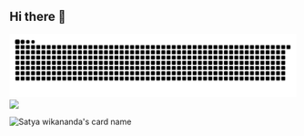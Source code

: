## Hi there 👋

<!--
**xingerazi/xingerazi** is a ✨ _special_ ✨ repository because its `README.md` (this file) appears on your GitHub profile.

Here are some ideas to get you started:

- 🔭 I’m currently working on ...
- 🌱 I’m currently learning ..
- 👯 I’m looking to collaborate on ...
- 🤔 I’m looking for help with ...
- 💬 Ask me about ...
- 📫 How to reach me: ...
- 😄 Pronouns: ...
- ⚡ Fun fact: ...
-->
<picture>
  <source media="(prefers-color-scheme: dark)" srcset="https://raw.githubusercontent.com/xingerazi/xingerazi/output/github-contribution-grid-snake-dark.svg">
  <source media="(prefers-color-scheme: light)" srcset="https://raw.githubusercontent.com/xingerazi/xingerazi/output/github-contribution-grid-snake.svg">
  <img alt="github contribution grid snake animation" src="https://raw.githubusercontent.com/xingerazi/xingerazi/output/github-contribution-grid-snake.svg">
</picture>




<img align="center" src="https://cardivo.vercel.app/api?name=Argus&description=Argus团队---使用agents进行密钥泄露检测&image=https://avatars.githubusercontent.com/xingerazi&usqp=CAU&backgroundColor=%23ecf0f1&github=xingerazi&pattern=ticTacToe&colorPattern=%23eaeaea&site=Regards%20by%20xingerazi"/>

![Satya wikananda's card name](https://cardivo.vercel.app/api?name=Satya%20Wikananda&description=Hi,%20i%27m%20a%20front%20end%20web%20developer%20and%20i%27m%2020%20y.o.%20Nice%20to%20meet%20you%20%F0%9F%91%8B&image=https://avatars.githubusercontent.com/u/33148052?v=4&backgroundColor=%23ecf0f1&instagram=satyawikananda&linkedin=I%20Gusti%20Ngurah%20Satya%20%20Wikananda&github=satyawikananda&twitter=satya_wikananda&pattern=leaf&colorPattern=%23eaeaea)


